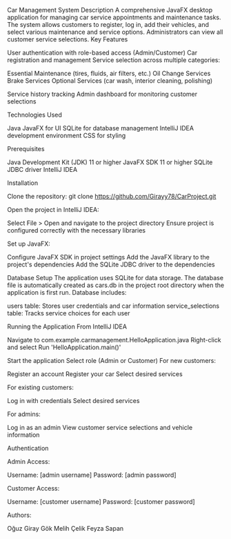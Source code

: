 Car Management System
Description
A comprehensive JavaFX desktop application for managing car service appointments and maintenance tasks. The system allows customers to register, log in, add their vehicles, and select various maintenance and service options. Administrators can view all customer service selections.
Key Features

User authentication with role-based access (Admin/Customer)
Car registration and management
Service selection across multiple categories:

Essential Maintenance (tires, fluids, air filters, etc.)
Oil Change Services
Brake Services
Optional Services (car wash, interior cleaning, polishing)


Service history tracking
Admin dashboard for monitoring customer selections

Technologies Used

Java
JavaFX for UI
SQLite for database management
IntelliJ IDEA development environment
CSS for styling

Prerequisites

Java Development Kit (JDK) 11 or higher
JavaFX SDK 11 or higher
SQLite JDBC driver
IntelliJ IDEA 

Installation

Clone the repository:
git clone https://github.com/Girayy78/CarProject.git

Open the project in IntelliJ IDEA:

Select File > Open and navigate to the project directory
Ensure project is configured correctly with the necessary libraries


Set up JavaFX:

Configure JavaFX SDK in project settings
Add the JavaFX library to the project's dependencies
Add the SQLite JDBC driver to the dependencies



Database Setup
The application uses SQLite for data storage. The database file is automatically created as cars.db in the project root directory when the application is first run.
Database includes:

users table: Stores user credentials and car information
service_selections table: Tracks service choices for each user

Running the Application
From IntelliJ IDEA

Navigate to com.example.carmanagement.HelloApplication.java
Right-click and select Run 'HelloApplication.main()'


Start the application
Select role (Admin or Customer)
For new customers:

Register an account
Register your car
Select desired services


For existing customers:

Log in with credentials
Select desired services


For admins:

Log in as an admin
View customer service selections and vehicle information



Authentication

Admin Access:

Username: [admin username]
Password: [admin password]


Customer Access:

Username: [customer username]
Password: [customer password]



Authors:

Oğuz Giray Gök
Melih Çelik
Feyza Sapan

